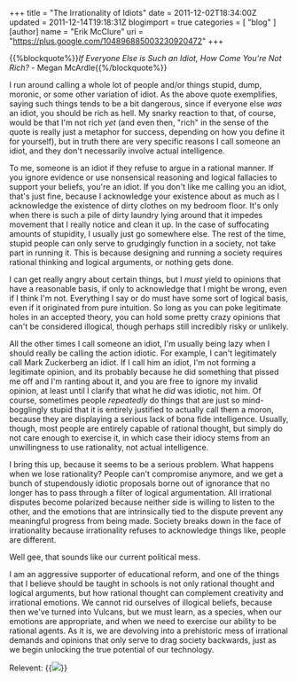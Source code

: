 +++
title = "The Irrationality of Idiots"
date = 2011-12-02T18:34:00Z
updated = 2011-12-14T19:18:31Z
blogimport = true 
categories = [ "blog" ]
[author]
	name = "Erik McClure"
	uri = "https://plus.google.com/104896885003230920472"
+++

{{%blockquote%}}*If Everyone Else is Such an Idiot, How Come You're Not Rich?* - Megan McArdle{{%/blockquote%}}

I run around calling a whole lot of people and/or things stupid, dump, moronic, or some other variation of idiot. As the above quote exemplifies, saying such things tends to be a bit dangerous, since if everyone else *was* an idiot, you should be rich as hell. My snarky reaction to that, of course, would be that I'm not rich *yet* (and even then, "rich" in the sense of the quote is really just a metaphor for success, depending on how you define it for yourself), but in truth there are very specific reasons I call someone an idiot, and they don't necessarily involve actual intelligence. 

To me, someone is an idiot if they refuse to argue in a rational manner. If you ignore evidence or use nonsensical reasoning and logical fallacies to support your beliefs, you're an idiot. If you don't like me calling you an idiot, that's just fine, because I acknowledge your existence about as much as I acknowledge the existence of dirty clothes on my bedroom floor. It's only when there is such a pile of dirty laundry lying around that it impedes movement that I really notice and clean it up. In the case of suffocating amounts of stupidity, I usually just go somewhere else. The rest of the time, stupid people can only serve to grudgingly function in a society, not take part in running it. This is because designing and running a society requires rational thinking and logical arguments, or nothing gets done. 

I can get really angry about certain things, but I *must* yield to opinions that have a reasonable basis, if only to acknowledge that I might be wrong, even if I think I'm not. Everything I say or do must have some sort of logical basis, even if it originated from pure intuition. So long as you can poke legitimate holes in an accepted theory, you can hold some pretty crazy opinions that can't be considered illogical, though perhaps still incredibly risky or unlikely. 

All the other times I call someone an idiot, I'm usually being lazy when I should really be calling the action idiotic. For example, I can't legitimately call Mark Zuckerberg an idiot. If I call him an idiot, I'm not forming a legitimate opinion, and its probably because he did something that pissed me off and I'm ranting about it, and you are free to ignore my invalid opinion, at least until I clarify that what he *did* was idiotic, not him. Of course, sometimes people *repeatedly* do things that are just so mind-bogglingly stupid that it is entirely justified to actually call them a moron, because they are displaying a serious lack of bona fide intelligence. Usually, though, most people are entirely capable of rational thought, but simply do not care enough to exercise it, in which case their idiocy stems from an unwillingness to use rationality, not actual intelligence. 

I bring this up, because it seems to be a serious problem. What happens when we lose rationality? People can't compromise anymore, and we get a bunch of stupendously idiotic proposals borne out of ignorance that no longer has to pass through a filter of logical argumentation. All irrational disputes become polarized because neither side is willing to listen to the other, and the emotions that are intrinsically tied to the dispute prevent any meaningful progress from being made. Society breaks down in the face of irrationality because irrationality refuses to acknowledge things like, people are different. 

Well gee, that sounds like our current political mess. 

I am an aggressive supporter of educational reform, and one of the things that I believe should be taught in schools is not only rational thought and logical arguments, but how rational thought can complement creativity and irrational emotions. We cannot rid ourselves of illogical beliefs, because then we've turned into Vulcans, but we must learn, as a species, when our emotions are appropriate, and when we need to exercise our ability to be rational agents. As it is, we are devolving into a prehistoric mess of irrational demands and opinions that only serve to drag society backwards, just as we begin unlocking the true potential of our technology. 

Relevent: 
{{<img src="http://26.media.tumblr.com/tumblr_lw84f0LRcj1qjavuoo1_500.png">}}
